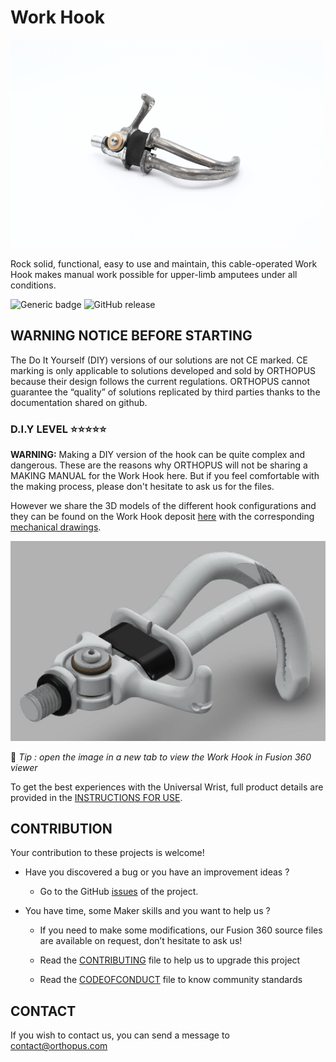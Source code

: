 # Work Hook
![ORTHOPUS_workhook](assets/ORTHOPUS_workhook.JPG)

Rock solid, functional, easy to use and maintain, this cable-operated Work Hook makes manual work possible for upper-limb amputees under all conditions.

![Generic badge](https://img.shields.io/badge/CE_Mark-NO-critical.svg)
![GitHub release](https://img.shields.io/badge/release-v1.0-blue)



## WARNING NOTICE BEFORE STARTING

The Do It Yourself (DIY) versions of our solutions are not CE marked. CE marking is only applicable to solutions developed and sold by ORTHOPUS because their design follows the current regulations. ORTHOPUS cannot guarantee the “quality” of solutions replicated by third parties thanks to the documentation shared on github.



### D.I.Y LEVEL **⭐⭐⭐⭐⭐**

**WARNING:** Making a DIY version of the hook can be quite complex and dangerous. These are the reasons why ORTHOPUS will not be sharing a MAKING MANUAL for the Work Hook here. But if you feel comfortable with the making process, please don't hesitate to ask us for the files. 

However we share the 3D models of the different hook configurations and they can be found on the Work Hook deposit [here](/src) with the corresponding [mechanical drawings](/src/DRW-0112-1xxx-WorkHook.pdf).


[![Work_Hook_Fusion360viewer](assets/Work_Hook_Fusion360viewer.JPG)](https://orthopus8.autodesk360.com/g/shares/SH919a0QTf3c32634dcf7ff1727865eb443b)

🧐 *Tip : open the image in a new tab to view the Work Hook in Fusion 360 viewer*



To get the best experiences with the Universal Wrist, full product details are provided in the [INSTRUCTIONS FOR USE](https://orthopus.com/wp-content/uploads/2021/06/IFU-OR-0112-Work-Hook-ORTHOPUS-Instructions-For-Use.pdf).



## CONTRIBUTION

Your contribution to these projects is welcome!

* Have you discovered a bug or you have an improvement ideas ?

  * Go to the GitHub [issues](https://github.com/orthopus/01-WorkHook/issues) of the project.

* You have time, some Maker skills and you want to help us ?

  * If you need to make some modifications, our Fusion 360 source files are available on request, don’t hesitate to ask us!

  * Read the [CONTRIBUTING](CONTRIBUTING.md) file to help us to upgrade this project

  * Read the [CODEOFCONDUCT](CODEOFCONDUCT.md) file to know community standards

    


## CONTACT

If you wish to contact us, you can send a message to contact@orthopus.com
